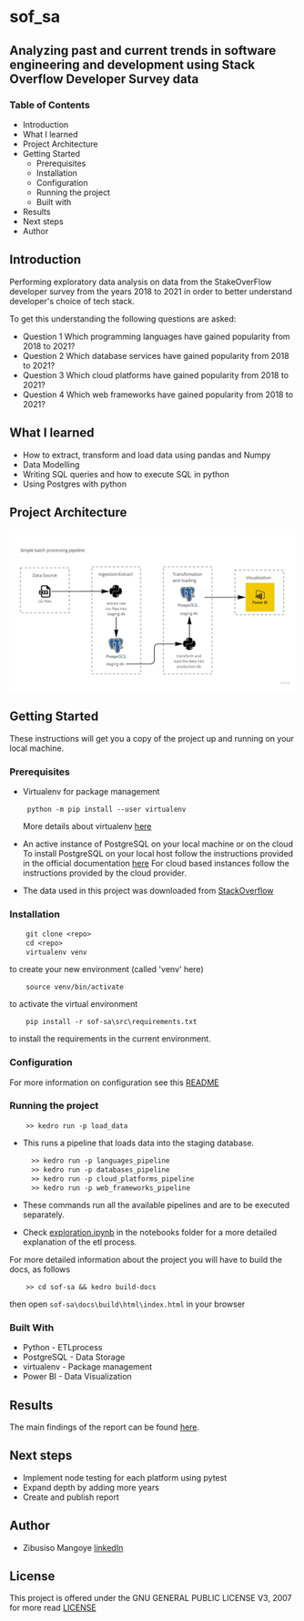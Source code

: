 # sof_sa
## Analyzing past and current trends in software engineering and development using Stack Overflow Developer Survey data

### Table of Contents
- Introduction
- What I learned
- Project Architecture
- Getting Started
    - Prerequisites
    - Installation
    - Configuration
    - Running the project
    - Built with
- Results
- Next steps
- Author 

## Introduction 
Performing exploratory data analysis on data from the StakeOverFlow developer survey from the years 2018 to 2021 in order to better understand developer's choice of tech stack. 

To get this understanding the following questions are asked:
- Question 1 Which programming languages have gained popularity from 2018 to 2021?
- Question 2 Which database services have gained popularity from 2018 to 2021?
- Question 3 Which cloud platforms have gained popularity from 2018 to 2021?
- Question 4 Which web frameworks have gained popularity from 2018 to 2021?

## What I learned 

- How to extract, transform and load data using pandas and Numpy 
- Data Modelling 
- Writing SQL queries and how to execute SQL in python 
- Using Postgres with python

## Project Architecture 
![img](imgs/Batch_Processing_pipeline.jpg)

## Getting Started

These instructions will get you a copy of the project up and running on your local machine.

### Prerequisites

-  Virtualenv for package management

        python -m pip install --user virtualenv
    More details about virtualenv [here](https://virtualenv.pypa.io/en/latest/user_guide.html#introduction)

- An active instance of PostgreSQL on your local machine or on the cloud 
    To install PostgreSQL on your local host follow the instructions provided in the official documentation [here](https://www.postgresql.org/docs/current/tutorial-install.html)
    For cloud based instances follow the instructions provided by the cloud provider.

- The data used in this project was downloaded from [StackOverflow](https://insights.stackoverflow.com/survey)

### Installation

        git clone <repo>
        cd <repo>
        virtualenv venv 
to create your new environment (called 'venv' here)

        source venv/bin/activate 
to activate the virtual environment

        pip install -r sof-sa\src\requirements.txt 
to install the requirements in the current environment.

### Configuration
For more information on configuration see this [README](sof-sa\conf\README.md)

### Running the project

        >> kedro run -p load_data
 
- This runs a pipeline that loads data into the staging database. 

        >> kedro run -p languages_pipeline 
        >> kedro run -p databases_pipeline
        >> kedro run -p cloud_platforms_pipeline
        >> kedro run -p web_frameworks_pipeline
- These commands run all the available pipelines and are to be executed separately.
        
- Check [exploration.ipynb](sof-sa\notebooks\exploration.ipynb) in the notebooks folder for a more detailed explanation of the etl process. 

For more detailed information about the project you will have to build the docs, as follows

        >> cd sof-sa && kedro build-docs
then open `sof-sa\docs\build\html\index.html` in your browser

### Built With

- Python - ETLprocess
- PostgreSQL - Data Storage
- virtualenv - Package management
- Power BI - Data Visualization

## Results

The main findings of the report can be found [here](Report.pbix).

## Next steps 

- Implement node testing for each platform using pytest
- Expand depth by adding more years
- Create and publish report

## Author 

- Zibusiso Mangoye
    [linkedIn](https://www.linkedin.com/in/zibusiso-n-mangoye/)

## License
This project is offered under the GNU GENERAL PUBLIC LICENSE V3, 2007 for more read [LICENSE](LICENSE) 
